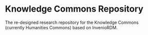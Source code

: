 # Knowledge Commons Repository

The re-designed research repository for the Knowledge Commons (currently Humanities Commons) based on InvenioRDM.
